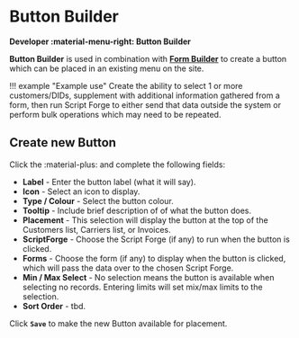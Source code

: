# Button Builder
**Developer :material-menu-right: Button Builder**

**Button Builder** is used in combination with [**Form Builder**](https://docs.connexcs.com/developers/form-builder/) to create a button which can be placed in an existing menu on the site.

!!! example "Example use"
    Create the ability to select 1 or more customers/DIDs, supplement with additional information gathered from a form, then run Script Forge to either send that data outside the system or perform bulk operations which may need to be repeated.

## Create new Button
Click the :material-plus: and complete the following fields:

+ **Label** - Enter the button label (what it will say).
+ **Icon** - Select an icon to display.
+ **Type / Colour** - Select the button colour.
+ **Tooltip** - Include brief description of of what the button does.
+ **Placement** - This selection will display the button at the top of the Customers list, Carriers list, or Invoices.
+ **ScriptForge** - Choose the Script Forge (if any) to run when the button is clicked.
+ **Forms** - Choose the form (if any) to display when the button is clicked, which will pass the data over to the chosen Script Forge.
+ **Min / Max Select** - No selection means the button is available when selecting no records. Entering limits will set mix/max limits to the selection.
+ **Sort Order** - tbd.

Click **`Save`** to make the new Button available for placement. 
